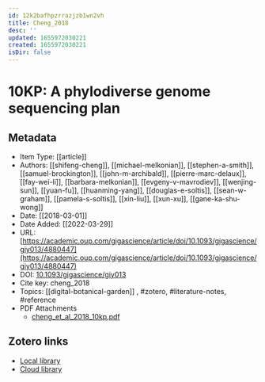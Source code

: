 ```yaml
---
id: 12k2bafhpzrrazjzb1wn2vh
title: Cheng_2018
desc: ''
updated: 1655972030221
created: 1655972030221
isDir: false
---
```

# 10KP: A phylodiverse genome sequencing plan

## Metadata

* Item Type: [[article]]
* Authors: [[shifeng-cheng]], [[michael-melkonian]], [[stephen-a-smith]], [[samuel-brockington]], [[john-m-archibald]], [[pierre-marc-delaux]], [[fay-wei-li]], [[barbara-melkonian]], [[evgeny-v-mavrodiev]], [[wenjing-sun]], [[yuan-fu]], [[huanming-yang]], [[douglas-e-soltis]], [[sean-w-graham]], [[pamela-s-soltis]], [[xin-liu]], [[xun-xu]], [[gane-ka-shu-wong]]
* Date: [[2018-03-01]]
* Date Added: [[2022-03-29]]
* URL: [https://academic.oup.com/gigascience/article/doi/10.1093/gigascience/giy013/4880447](https://academic.oup.com/gigascience/article/doi/10.1093/gigascience/giy013/4880447)
* DOI: [10.1093/gigascience/giy013](https://doi.org/10.1093/gigascience/giy013)
* Cite key: cheng_2018
* Topics: [[digital-botanical-garden]]
, #zotero, #literature-notes, #reference
* PDF Attachments
	- [cheng_et_al_2018_10kp.pdf](zotero://open-pdf/library/items/KX3F6XCK)


##  Zotero links
* [Local library](zotero://select/items/3_QPVDNUM5)
* [Cloud library](http://zotero.org/groups/4613367/items/QPVDNUM5)

